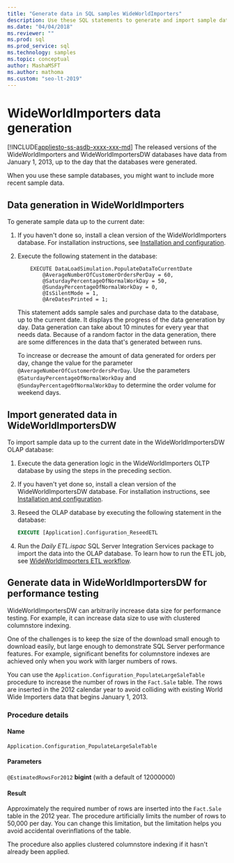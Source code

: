 ```yaml
---
title: "Generate data in SQL samples WideWorldImporters"
description: Use these SQL statements to generate and import sample data up to the current date for the WideWorldImporters sample databases.
ms.date: "04/04/2018"
ms.reviewer: ""
ms.prod: sql
ms.prod_service: sql
ms.technology: samples
ms.topic: conceptual
author: MashaMSFT
ms.author: mathoma
ms.custom: "seo-lt-2019"
---
```


# WideWorldImporters data generation
[!INCLUDE[appliesto-ss-asdb-xxxx-xxx-md](../includes/appliesto-ss-asdb-xxxx-xxx-md.md)]
The released versions of the WideWorldImporters and WideWorldImportersDW databases have data from January 1, 2013, up to the day that the databases were generated.

When you use these sample databases, you might want to include more recent sample data.

## Data generation in WideWorldImporters

To generate sample data up to the current date:

1. If you haven't done so, install a clean version of the WideWorldImporters database. For installation instructions, see [Installation and configuration](wide-world-importers-oltp-install-configure.md).
2. Execute the following statement in the database:

    ```
        EXECUTE DataLoadSimulation.PopulateDataToCurrentDate
            @AverageNumberOfCustomerOrdersPerDay = 60,
            @SaturdayPercentageOfNormalWorkDay = 50,
            @SundayPercentageOfNormalWorkDay = 0,
            @IsSilentMode = 1,
            @AreDatesPrinted = 1;
    ```

    This statement adds sample sales and purchase data to the database, up to the current date. It displays the progress of the data generation by day. Data generation can take about 10 minutes for every year that needs data. Because of a random factor in the data generation, there are some differences in the data that's generated between runs.

    To increase or decrease the amount of data generated for orders per day, change the value for the parameter `@AverageNumberOfCustomerOrdersPerDay`. Use the parameters `@SaturdayPercentageOfNormalWorkDay` and `@SundayPercentageOfNormalWorkDay` to determine the order volume for weekend days.

## Import generated data in WideWorldImportersDW

To import sample data up to the current date in the WideWorldImportersDW OLAP database:

1. Execute the data generation logic in the WideWorldImporters OLTP database by using the steps in the preceding section.
2. If you haven't yet done so, install a clean version of the WideWorldImportersDW database. For installation instructions, see [Installation and configuration](wide-world-importers-oltp-install-configure.md).
3. Reseed the OLAP database by executing the following statement in the database:

    ```sql
    EXECUTE [Application].Configuration_ReseedETL
    ```

4. Run the *Daily ETL.ispac* SQL Server Integration Services package to import the data into the OLAP database. To learn how to run the ETL job, see [WideWorldImporters ETL workflow](wide-world-importers-perform-etl.md).

## Generate data in WideWorldImportersDW for performance testing

WideWorldImportersDW can arbitrarily increase data size for performance testing. For example, it can increase data size to use with clustered columnstore indexing.

One of the challenges is to keep the size of the download small enough to download easily, but large enough to demonstrate SQL Server performance features. For example, significant benefits for columnstore indexes are achieved only when you work with larger numbers of rows. 

You can use the `Application.Configuration_PopulateLargeSaleTable` procedure to increase the number of rows in the `Fact.Sale` table. The rows are inserted in the 2012 calendar year to avoid colliding with existing World Wide Importers data that begins January 1, 2013.

### Procedure details

#### Name

    Application.Configuration_PopulateLargeSaleTable

#### Parameters

  `@EstimatedRowsFor2012` **bigint** (with a default of 12000000)

#### Result

Approximately the required number of rows are inserted into the `Fact.Sale` table in the 2012 year. The procedure artificially limits the number of rows to 50,000 per day. You can change this limitation, but the limitation helps you avoid accidental overinflations of the table.

The procedure also applies clustered columnstore indexing if it hasn't already been applied.
